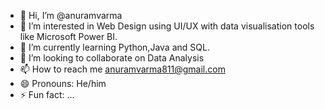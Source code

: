 - 👋 Hi, I’m @anuramvarma
- 👀 I’m interested in Web Design using UI/UX with data visualisation tools like Microsoft Power BI.
- 🌱 I’m currently learning Python,Java and SQL.
- 💞️ I’m looking to collaborate on Data Analysis
- 📫 How to reach me anuramvarma811@gmail.com
- 😄 Pronouns: He/him
- ⚡ Fun fact: ...

<!---
anuramvarma/anuramvarma is a ✨ special ✨ repository because its `README.md` (this file) appears on your GitHub profile.
You can click the Preview link to take a look at your changes.
--->
